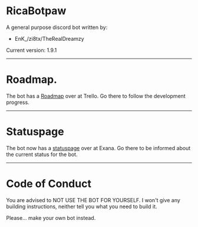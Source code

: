 # RicaBotpaw

A general purpose discord bot written by:
- EnK_/zi8tx/TheRealDreamzy

Current version: 1.9.1

----------
# Roadmap.
The bot has a [Roadmap](https://trello.com/b/n15qy5We/rica-botpaw-roadmap) over at Trello. Go there to follow the development progress.

----------
# Statuspage
The bot now has a [statuspage](https://exana.io/s/i3tlmy03yjecm2i2/public) over at Exana. Go there to be informed about the current status for the bot.

----------
# Code of Conduct
You are advised to NOT USE THE BOT FOR YOURSELF.
I won't give any building instructions, neither tell you what you need to build it.

Please... make your own bot instead.
